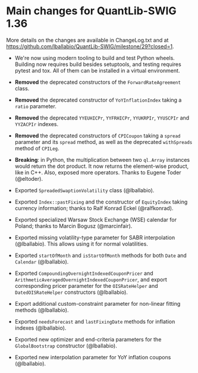 Main changes for QuantLib-SWIG 1.36
===================================

More details on the changes are available in ChangeLog.txt and at
<https://github.com/lballabio/QuantLib-SWIG/milestone/29?closed=1>.

- We're now using modern tooling to build and test Python wheels.
  Building now requires build besides setuptools, and testing requires
  pytest and tox. All of them can be installed in a virtual environment.

- **Removed** the deprecated constructors of the `ForwardRateAgreement` class.

- **Removed** the deprecated constructor of `YoYInflationIndex` taking
  a `ratio` parameter.

- **Removed** the deprecated `YYEUHICPr`, `YYFRHICPr`, `YYUKRPIr`,
  `YYUSCPIr` and `YYZACPIr` indexes.

- **Removed** the deprecated constructors of `CPICoupon` taking a
  `spread` parameter and its `spread` method, as well as the
  deprecated `withSpreads` method of `CPILeg`.

- **Breaking**: in Python, the multiplication between two `ql.Array`
  instances would return the dot product.  It now returns the
  element-wise product, like in C++.  Also, exposed more operators.
  Thanks to Eugene Toder (@eltoder).

- Exported `SpreadedSwaptionVolatility` class (@lballabio).

- Exported `Index::pastFixing` and the constructor of `EquityIndex`
  taking currency information; thanks to Ralf Konrad Eckel
  (@ralfkonrad).

- Exported specialized Warsaw Stock Exchange (WSE) calendar for
  Poland; thanks to Marcin Bogusz (@marcinfair).

- Exported missing volatility-type parameter for SABR interpolation
  (@lballabio).  This allows using it for normal volatilities.

- Exported `startOfMonth` and `isStartOfMonth` methods for both `Date`
  and `Calendar` (@lballabio).

- Exported `CompoundingOvernightIndexedCouponPricer` and
  `ArithmeticAveragedOvernightIndexedCouponPricer`, and export
  corresponding pricer parameter for the `OISRateHelper` and
  `DatedOISRateHelper` constructors (@lballabio).

- Export additional custom-constraint parameter for non-linear fitting
  methods (@lballabio).

- Exported `needsForecast` and `lastFixingDate` methods for inflation
  indexes (@lballabio).

- Exported new optimizer and end-criteria parameters for the
  `GlobalBootstrap` constructor (@lballabio).

- Exported new interpolation parameter for YoY inflation coupons
  (@lballabio).
